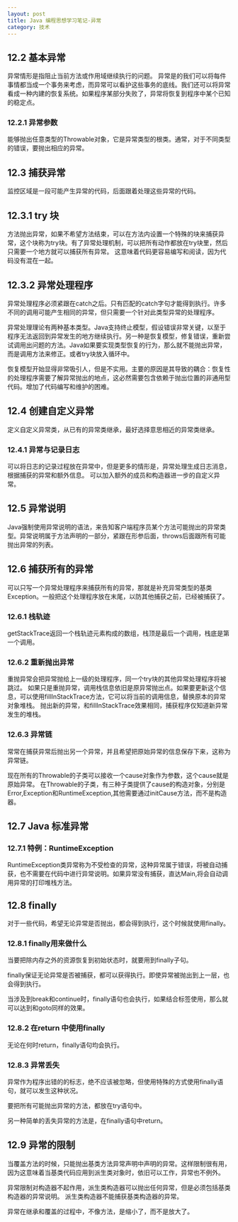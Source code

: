 ```yaml
---
layout: post
title: Java 编程思想学习笔记-异常
category: 技术
---
```

## 12.2 基本异常

异常情形是指阻止当前方法或作用域继续执行的问题。
异常是的我们可以将每件事情都当成一个事务来考虑，而异常可以看护这些事务的底线。我们还可以将异常看成一种内建的恢复系统。如果程序某部分失败了，异常将恢复到程序中某个已知的稳定点。

### 12.2.1 异常参数

能够抛出任意类型的Throwable对象，它是异常类型的根类。通常，对于不同类型的错误，要抛出相应的异常。

## 12.3 捕获异常

监控区域是一段可能产生异常的代码，后面跟着处理这些异常的代码。

## 12.3.1 try 块

方法抛出异常，如果不希望方法结束，可以在方法内设置一个特殊的块来捕获异常，这个块称为try块。有了异常处理机制，可以把所有动作都放在try块里，然后只需要一个地方就可以捕获所有异常。
这意味着代码更容易编写和阅读，因为代码没有混在一起。

## 12.3.2 异常处理程序

异常处理程序必须紧跟在catch之后。只有匹配的catch字句才能得到执行。许多不同的调用可能产生相同的异常，但只需要一个针对此类型异常的处理程序。

异常处理理论有两种基本类型。Java支持终止模型，假设错误非常关键，以至于程序无法返回到异常发生的地方继续执行。另一种是恢复模型，修复错误，重新尝试调用出问题的方法。Java如果要实现类型恢复的行为，那么就不能抛出异常，而是调用方法来修正。或者try块放入循环中。

恢复模型开始显得非常吸引人，但是不实用。主要的原因是其导致的耦合：恢复性的处理程序需要了解异常抛出的地点，这必然需要包含依赖于抛出位置的非通用型代码。增加了代码编写和维护的困难。

## 12.4 创建自定义异常

定义自定义异常类，从已有的异常类继承，最好选择意思相近的异常类继承。

### 12.4.1 异常与记录日志

可以将日志的记录过程放在异常中，但是更多的情形是，异常处理生成日志消息，根据捕获的异常和额外信息。
可以加入额外的成员和构造器进一步的自定义异常。

## 12.5 异常说明

Java强制使用异常说明的语法，来告知客户端程序员某个方法可能抛出的异常类型。异常说明属于方法声明的一部分，紧跟在形参后面，throws后面跟所有可能抛出异常的列表。

## 12.6 捕获所有的异常

可以只写一个异常处理程序来捕获所有的异常，那就是补充异常类型的基类Exception。一般把这个处理程序放在末尾，以防其他捕获之前，已经被捕获了。

### 12.6.1 栈轨迹

getStackTrace返回一个栈轨迹元素构成的数组，栈顶是最后一个调用，栈底是第一个调用。

### 12.6.2 重新抛出异常

重抛异常会把异常抛给上一级的处理程序，同一个try块的其他异常处理程序将被跳过。
如果只是重抛异常，调用栈信息依旧是原异常抛出点。如果要更新这个信息，可以使用fillInStackTrace方法，它可以将当前的调用信息，替换原本的异常对象堆栈。
抛出新的异常，和fillInStackTrace效果相同，捕获程序仅知道新异常发生的堆栈。

### 12.6.3 异常链

常常在捕获异常后抛出另一个异常，并且希望把原始异常的信息保存下来，这称为异常链。

现在所有的Throwable的子类可以接收一个cause对象作为参数，这个cause就是原始异常。
在Throwable的子类，有三种子类提供了cause的构造对象，分别是Error,Exception和RuntimeException,其他需要通过initCause方法，而不是构造器。

## 12.7 Java 标准异常

### 12.7.1 特例：RuntimeException

RuntimeException类异常称为不受检查的异常，这种异常属于错误，将被自动捕获，也不需要在代码中进行异常说明。如果异常没有捕获，直达Main,将会自动调用异常的打印堆栈方法。

## 12.8 finally

对于一些代码，希望无论异常是否抛出，都会得到执行，这个时候就使用finally。

### 12.8.1 finally用来做什么

当要把除内存之外的资源恢复到初始状态时，就要用到finally子句。

finally保证无论异常是否被捕获，都可以获得执行。即使异常被抛出到上一层，也会得到执行。

当涉及到break和continue时，finally语句也会执行，如果结合标签使用，那么就可以达到和goto同样的效果。

### 12.8.2 在return 中使用finally

无论在何时return，finally语句均会执行。

### 12.8.3 异常丢失

异常作为程序出错的的标志，绝不应该被忽略，但使用特殊的方式使用finally语句，就可以发生这种状况。

要把所有可能抛出异常的方法，都放在try语句中。

另一种简单的丢失异常的方法是，在finally语句中return。

## 12.9 异常的限制

当覆盖方法的时候，只能抛出基类方法异常声明中声明的异常。这样限制很有用，因为这意味着当基类代码应用到派生类对象时，依旧可以工作，异常也不例外。

异常限制对构造器不起作用，派生类构造器可以抛出任何异常，但是必须包括基类构造器的异常说明。
派生类构造器不能捕获基类构造器的异常。

异常在继承和覆盖的过程中，不像方法，是缩小了，而不是放大了。
